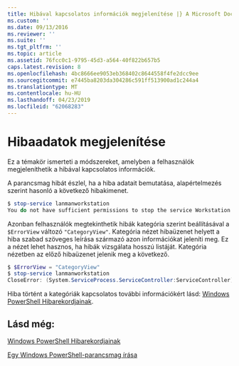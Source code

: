 ```yaml
---
title: Hibával kapcsolatos információk megjelenítése |} A Microsoft Docs
ms.custom: ''
ms.date: 09/13/2016
ms.reviewer: ''
ms.suite: ''
ms.tgt_pltfrm: ''
ms.topic: article
ms.assetid: 76fcc0c1-9795-45d3-a564-40f822b657b5
caps.latest.revision: 8
ms.openlocfilehash: 4bc8666ee9053eb368402c8644558f4fe2dcc9ee
ms.sourcegitcommit: e7445ba8203da304286c591ff513900ad1c244a4
ms.translationtype: MT
ms.contentlocale: hu-HU
ms.lasthandoff: 04/23/2019
ms.locfileid: "62068283"
---
```

# <a name="displaying-error-information"></a>Hibaadatok megjelenítése

Ez a témakör ismerteti a módszereket, amelyben a felhasználók megjeleníthetik a hibával kapcsolatos információk.

A parancsmag hibát észlel, ha a hiba adatait bemutatása, alapértelmezés szerint hasonló a következő hibakimenet.

```powershell
$ stop-service lanmanworkstation
You do not have sufficient permissions to stop the service Workstation.
```

Azonban felhasználók megtekinthetik hibák kategória szerint beállításával a `$ErrorView` változó `"CategoryView"`. Kategória nézet hibaüzenet helyett a hiba szabad szöveges leírása származó azon információkat jeleníti meg. Ez a nézet lehet hasznos, ha hibák vizsgálata hosszú listáját. Kategória nézetben az előző hibaüzenet jelenik meg a következő.

```powershell
$ $ErrorView = "CategoryView"
$ stop-service lanmanworkstation
CloseError: (System.ServiceProcess.ServiceController:ServiceController) [stop-service], ServiceCommandException
```

Hiba történt a kategóriák kapcsolatos további információkért lásd: [Windows PowerShell Hibarekordjainak](./windows-powershell-error-records.md).

## <a name="see-also"></a>Lásd még:

[Windows PowerShell Hibarekordjainak](./windows-powershell-error-records.md)

[Egy Windows PowerShell-parancsmag írása](./writing-a-windows-powershell-cmdlet.md)
